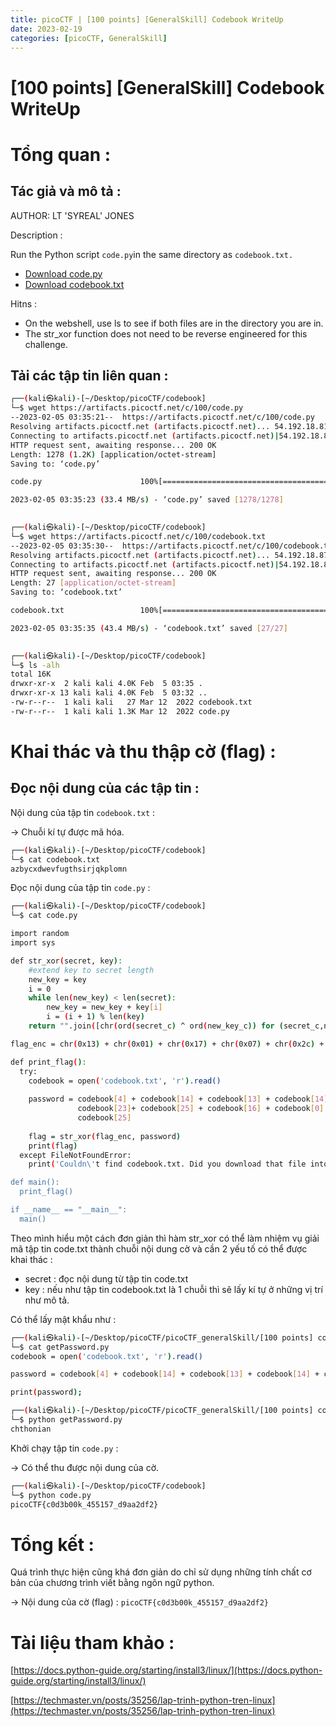 ```yaml
---
title: picoCTF | [100 points] [GeneralSkill] Codebook WriteUp
date: 2023-02-19
categories: [picoCTF, GeneralSkill]
---
```



# [100 points] [GeneralSkill] Codebook WriteUp



# Tổng quan :

## Tác giả và mô tả :

AUTHOR: LT 'SYREAL' JONES

Description :

Run the Python script `code.py`in the same directory as `codebook.txt.`

- [Download code.py](https://artifacts.picoctf.net/c/100/code.py)
- [Download codebook.txt](https://artifacts.picoctf.net/c/100/codebook.txt)

Hitns : 

- On the webshell, use ls to see if both files are in the directory you are in.
- The str_xor function does not need to be reverse engineered for this challenge.

## Tải các tập tin liên quan :

```bash
┌──(kali㉿kali)-[~/Desktop/picoCTF/codebook]
└─$ wget https://artifacts.picoctf.net/c/100/code.py                                                   
--2023-02-05 03:35:21--  https://artifacts.picoctf.net/c/100/code.py
Resolving artifacts.picoctf.net (artifacts.picoctf.net)... 54.192.18.81, 54.192.18.66, 54.192.18.87, ...
Connecting to artifacts.picoctf.net (artifacts.picoctf.net)|54.192.18.81|:443... connected.
HTTP request sent, awaiting response... 200 OK
Length: 1278 (1.2K) [application/octet-stream]
Saving to: ‘code.py’

code.py                      100%[=============================================>]   1.25K  --.-KB/s    in 0s      

2023-02-05 03:35:23 (33.4 MB/s) - ‘code.py’ saved [1278/1278]

                                                                                                                   
┌──(kali㉿kali)-[~/Desktop/picoCTF/codebook]
└─$ wget https://artifacts.picoctf.net/c/100/codebook.txt
--2023-02-05 03:35:30--  https://artifacts.picoctf.net/c/100/codebook.txt
Resolving artifacts.picoctf.net (artifacts.picoctf.net)... 54.192.18.87, 54.192.18.125, 54.192.18.81, ...
Connecting to artifacts.picoctf.net (artifacts.picoctf.net)|54.192.18.87|:443... connected.
HTTP request sent, awaiting response... 200 OK
Length: 27 [application/octet-stream]
Saving to: ‘codebook.txt’

codebook.txt                 100%[=============================================>]      27  --.-KB/s    in 0s      

2023-02-05 03:35:35 (43.4 MB/s) - ‘codebook.txt’ saved [27/27]

                                                                                                                   
┌──(kali㉿kali)-[~/Desktop/picoCTF/codebook]
└─$ ls -alh 
total 16K
drwxr-xr-x  2 kali kali 4.0K Feb  5 03:35 .
drwxr-xr-x 13 kali kali 4.0K Feb  5 03:32 ..
-rw-r--r--  1 kali kali   27 Mar 12  2022 codebook.txt
-rw-r--r--  1 kali kali 1.3K Mar 12  2022 code.py
```

# Khai thác và thu thập cờ (flag) :

## Đọc nội dung của các tập tin :

Nội dung của tập tin `codebook.txt` :

→ Chuỗi kí tự được mã hóa.

```bash
┌──(kali㉿kali)-[~/Desktop/picoCTF/codebook]
└─$ cat codebook.txt 
azbycxdwevfugthsirjqkplomn
```

Đọc nội dung của tập tin `code.py` :

```bash
┌──(kali㉿kali)-[~/Desktop/picoCTF/codebook]
└─$ cat code.py     

import random
import sys

def str_xor(secret, key):
    #extend key to secret length
    new_key = key
    i = 0
    while len(new_key) < len(secret):
        new_key = new_key + key[i]
        i = (i + 1) % len(key)        
    return "".join([chr(ord(secret_c) ^ ord(new_key_c)) for (secret_c,new_key_c) in zip(secret,new_key)])

flag_enc = chr(0x13) + chr(0x01) + chr(0x17) + chr(0x07) + chr(0x2c) + chr(0x3a) + chr(0x2f) + chr(0x1a) + chr(0x0d) + chr(0x53) + chr(0x0c) + chr(0x47) + chr(0x0a) + chr(0x5f) + chr(0x5e) + chr(0x02) + chr(0x3e) + chr(0x5a) + chr(0x56) + chr(0x5d) + chr(0x45) + chr(0x5d) + chr(0x58) + chr(0x31) + chr(0x0d) + chr(0x58) + chr(0x0f) + chr(0x02) + chr(0x5a) + chr(0x10) + chr(0x0e) + chr(0x5d) + chr(0x13)

def print_flag():
  try:
    codebook = open('codebook.txt', 'r').read()
    
    password = codebook[4] + codebook[14] + codebook[13] + codebook[14] +\
               codebook[23]+ codebook[25] + codebook[16] + codebook[0]  +\
               codebook[25]
               
    flag = str_xor(flag_enc, password)
    print(flag)
  except FileNotFoundError:
    print('Couldn\'t find codebook.txt. Did you download that file into the same directory as this script?')

def main():
  print_flag()

if __name__ == "__main__":
  main()
```

Theo mình hiểu một cách đơn giản thì hàm str_xor có thể làm nhiệm vụ giải mã tập tin code.txt thành chuỗi nội dung cờ và cần 2 yếu tố có thể được khai thác :

- secret : đọc nội dung từ tập tin code.txt
- key : nếu như tập tin codebook.txt là 1 chuỗi thì sẽ lấy kí tự ở những vị trí như mô tả.

Có thể lấy mật khẩu như :

```bash
┌──(kali㉿kali)-[~/Desktop/picoCTF/picoCTF_generalSkill/[100 points] codebook WriteUp]
└─$ cat getPassword.py 
codebook = open('codebook.txt', 'r').read()

password = codebook[4] + codebook[14] + codebook[13] + codebook[14] + codebook[23]+ codebook[25] + codebook[16] + codebook[0] + codebook[25]

print(password);

┌──(kali㉿kali)-[~/Desktop/picoCTF/picoCTF_generalSkill/[100 points] codebook WriteUp]
└─$ python getPassword.py         
chthonian
```

Khởi chạy tập tin `code.py` :

→ Có thể thu được nội dung của cờ.

```bash
┌──(kali㉿kali)-[~/Desktop/picoCTF/codebook]
└─$ python code.py               
picoCTF{c0d3b00k_455157_d9aa2df2}
```

# Tổng kết :

Quá trình thực hiện cũng khá đơn giản do chỉ sử dụng những tính chất cơ bản của chương trình viết bằng ngôn ngữ python.

→ Nội dung của cờ (flag) : `picoCTF{c0d3b00k_455157_d9aa2df2}`

# Tài liệu tham khảo :

[https://docs.python-guide.org/starting/install3/linux/](https://docs.python-guide.org/starting/install3/linux/)

[https://techmaster.vn/posts/35256/lap-trinh-python-tren-linux](https://techmaster.vn/posts/35256/lap-trinh-python-tren-linux)